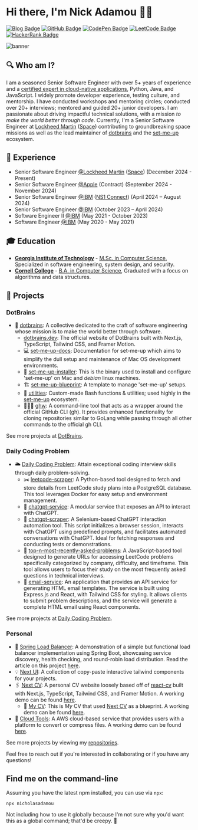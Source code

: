 # Hi there, I'm Nick Adamou 👋🏼

[![Blog Badge](https://img.shields.io/badge/-nicholasadamou.com/notes-000000?style=flat-square&logo=next.js&logoColor=white&link=https:/nicholasadamou.com/notes)](https://nicholasadamou.com/notes)
[![GitHub Badge](https://img.shields.io/badge/-nicholasadamou-black?style=flat-square&logo=github&logoColor=white&link=https://github.com/nicholasadamou)](https://github.com/nicholasadamou)
[![CodePen Badge](https://img.shields.io/badge/-nicholasadamou-000000?style=flat-square&logo=codepen&logoColor=white&link=https://codepen.io/nicholasadamou)](https://codepen.io/nicholasadamou)
[![LeetCode Badge](https://img.shields.io/badge/-nicholasadamou-FFA116?style=flat-square&logo=leetcode&logoColor=white&link=https://leetcode.com/nicholasadamou)](https://leetcode.com/nicholasadamou)
[![HackerRank Badge](https://img.shields.io/badge/-nicholasadamou-2EC866?style=flat-square&logo=hackerrank&logoColor=white&link=https://www.hackerrank.com/nicholas_adamou)](https://www.hackerrank.com/nicholas_adamou)

![banner](https://github.com/user-attachments/assets/eb109e92-eb37-46fa-8be5-c9eb8277f2fd)

## 🔍 Who am I?

I am a seasoned Senior Software Engineer with over 5+ years of experience and a [certified expert in cloud-native applications](https://www.credly.com/badges/e9d18622-5b2d-48db-ae99-b1cdb44c7f05), Python, Java, and JavaScript. I widely promote developer experience, testing culture, and mentorship. I have conducted workshops and mentoring circles; conducted over 20+ interviews; mentored and guided 20+ junior developers. I am passionate about driving impactful technical solutions, with a mission _to make the world better through code_. Currently, I'm a Senior Software Engineer at [Lockheed Martin](https://github.com/lmco) ([Space](https://www.lockheedmartin.com/en-us/capabilities/space.html)) contributing to groundbreaking space missions as well as the lead maintainer of [dotbrains](https://dotbrains.dev) and the [set-me-up](https://github.com/dotbrains/set-me-up-docs) ecosystem.

## 💼 Experience
- Senior Software Engineer [@Lockheed Martin](https://github.com/lmco) ([Space](https://www.lockheedmartin.com/en-us/capabilities/space.html)) (December 2024 - Present)
- Senior Software Engineer [@Apple](https://github.com/apple) (Contract) (September 2024 - November 2024)
- Senior Software Engineer [@IBM](https://github.com/ibm) ([NS1 Connect](https://www.ibm.com/products/ns1-connect)) (April 2024 – August 2024)
- Senior Software Engineer [@IBM](https://github.com/ibm) (October 2023 – April 2024)
- Software Engineer II [@IBM](https://github.com/ibm) (May 2021 - October 2023)
- Software Engineer [@IBM](https://github.com/ibm) (May 2020 - May 2021)

## 🎓 Education
- [**Georgia Institute of Technology**](https://gatech.edu/) - [M.Sc. in Computer Science](https://www.parchment.com/u/award/6a9ef8b5cd81ba6e9befa8fd094e5a8e), Specialized in software engineering, system design, and security.
- [**Cornell College**](https://cornellcollege.edu/) - [B.A. in Computer Science](https://drive.google.com/file/d/1ayD1gYOiD6pEq_mVtC64IUQYU1EB5yK2/view?usp=drive_link), Graduated with a focus on algorithms and data structures.

## 💾 Projects

### DotBrains

- 🧠 [dotbrains](https://dotbrains.dev): A collective dedicated to the craft of software engineering whose mission is to make the world better through software.
  - [dotbrains.dev](https://github.com/nicholasadamou/dotbrains.dev): The official website of DotBrains built with Next.js, TypeScript, Tailwind CSS, and Framer Motion. 
  - 💻 [set-me-up-docs](https://github.com/dotbrains/set-me-up-docs): Documentation for set-me-up which aims to simplify the dull setup and maintenance of Mac OS development environments.
  - 💽 [set-me-up-installer](https://github.com/dotbrains/set-me-up-installer): This is the binary used to install and configure 'set-me-up' on Mac and *debian* linux machines.
  - 🏗️ [set-me-up-blueprint](https://github.com/dotbrains/set-me-up-blueprint): A template to manage 'set-me-up' setups.
  - 🔧 [utilities](https://github.com/dotbrains/utilities): Custom-made Bash functions & utilities; used highly in the [set-me-up](https://github.com/dotbrains/set-me-up-docs) ecosystem.
  - 👨🏼‍💻 [ghw](https://github.com/dotbrains/ghw): A command-line tool that acts as a wrapper around the official GitHub CLI (gh). It provides enhanced functionality for cloning repositories similar to GoLang while passing through all other commands to the official gh CLI.
 
See more projects at [DotBrains](https://github.com/dotbrains).

### Daily Coding Problem

- 🌥️ [Daily Coding Problem](https://github.com/daily-coding-problem): Attain exceptional coding interview skills through daily problem-solving.
  - ✂️ [leetcode-scraper](https://github.com/daily-coding-problem/leetcode-scraper): A Python-based tool designed to fetch and store details from LeetCode study plans into a PostgreSQL database. This tool leverages Docker for easy setup and environment management.
  - 🤖 [chatgpt-service](https://github.com/daily-coding-problem/chatgpt-service): A modular service that exposes an API to interact with ChatGPT.
  - 🧪 [chatgpt-scraper](https://github.com/daily-coding-problem/chatgpt-scraper): A Selenium-based ChatGPT interaction automation tool. This script initializes a browser session, interacts with ChatGPT using predefined prompts, and facilitates automated conversations with ChatGPT. Ideal for fetching responses and conducting tests or demonstrations.
  - 💾 [top-n-most-recently-asked-problems](https://github.com/daily-coding-problem/top-n-most-recently-asked-problems): A JavaScript-based tool designed to generate URLs for accessing LeetCode problems specifically categorized by company, difficulty, and timeframe. This tool allows users to focus their study on the most frequently asked questions in technical interviews.
  - 📧 [email-service](https://github.com/daily-coding-problem/email-service): An application that provides an API service for generating HTML email templates. The service is built using Express.js and React, with Tailwind CSS for styling. It allows clients to submit problem descriptions, and the service will generate a complete HTML email using React components.

See more projects at [Daily Coding Problem](https://github.com/daily-coding-problem).

### Personal

- 🌉 [Spring Load Balancer](https://github.com/nicholasadamou/spring-boot-load-balancer-demo): A demonstration of a simple but functional load balancer implementation using Spring Boot, showcasing service discovery, health checking, and round-robin load distribution. Read the article on this project [here](https://www.nicholasadamou.com/notes/building-a-simple-load-balancer-with-spring-boot).
- 💡 [Next UI](https://github.com/nicholasadamou/next-ui): A collection of copy-paste interactive tailwind components for your projects.
- 🖇️ [Next CV](https://github.com/nicholasadamou/next-cv): A personal CV website loosely based off of [react-cv](https://github.com/sbayd/react-cv) built with Next.js, TypeScript, Tailwind CSS, and Framer Motion. A working demo can be found [here](https://next-cv-nine.vercel.app).
  - 📎 [My CV](https://github.com/nicholasadamou/my-cv): This is _My_ CV that used [Next CV](https://github.com/nicholasadamou/next-cv) as a blueprint. A working demo can be found [here](https://nicholas-adamou-cv.vercel.app).
- 🧰 [Cloud Tools](https://github.com/nicholasadamou/cloud-tools): A AWS cloud-based service that provides users with a platform to convert or compress files. A working demo can be found [here](https://cloud-tools.vercel.app).

See more projects by viewing my [repositories](https://github.com/nicholasadamou?tab=repositories).

Feel free to reach out if you're interested in collaborating or if you have any questions!

## Find me on the command-line

Assuming you have the latest npm installed, you can use via `npx`:

```
npx nicholasadamou
```

Not including how to use it globally because I'm not sure why you'd want this as a global command; that'd be creepy. 🤨
